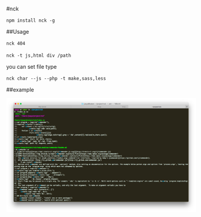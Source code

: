 #nck

    npm install nck -g

##Usage

    nck 404

    nck -t js,html div /path

you can set file type 

    nck char --js --php -t make,sass,less

##example

![](https://raw.githubusercontent.com/jasya/nck/master/example.png)
